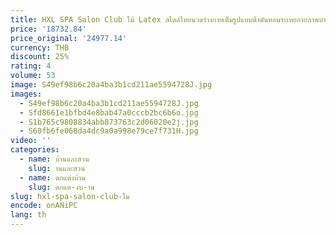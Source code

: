 ```yaml
---
title: HXL SPA Salon Club ไม้ Latex สไตล์ไทยนวดร่างกายเต็มรูปแบบน้ํามันหอมระเหยกายภาพบําบัดเตียง
price: '18732.84'
price_original: '24977.14'
currency: THB
discount: 25%
rating: 4
volume: 53
image: S49ef98b6c20a4ba3b1cd211ae5594728J.jpg
images:
  - S49ef98b6c20a4ba3b1cd211ae5594728J.jpg
  - Sfd8661e1bfbd4e8bab47a0cccb2bc6b6o.jpg
  - S1b765c9808834abb873763c2d06020e2j.jpg
  - S60fb6fe068da4dc9a0a998e79ce7f731H.jpg
video: ''
categories:
  - name: บ้านและสวน
    slug: านและสวน
  - name: ตกแต่งบ้าน
    slug: ตกแต-งบ-าน
slug: hxl-spa-salon-club-ไม
encode: onANiPC
lang: th
---
```

  